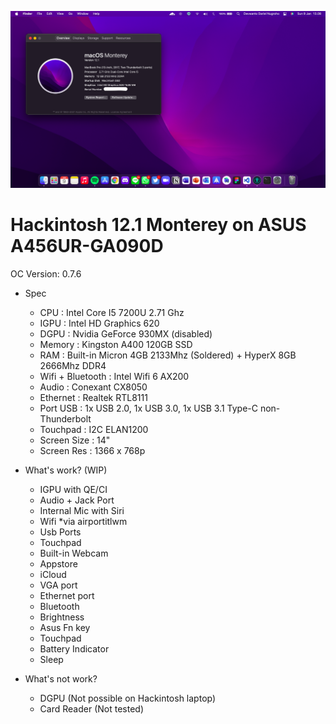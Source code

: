 ![alt text](https://github.com/fortoszone/hekintush-oc/blob/main/ss.png?raw=true)
# Hackintosh 12.1 Monterey on ASUS A456UR-GA090D
OC Version: 0.7.6

* Spec
  - CPU : Intel Core I5 7200U 2.71 Ghz
  - IGPU : Intel HD Graphics 620
  - DGPU : Nvidia GeForce 930MX (disabled)
  - Memory : Kingston A400 120GB SSD
  - RAM : Built-in  Micron 4GB 2133Mhz (Soldered) + HyperX 8GB 2666Mhz DDR4 
  - Wifi + Bluetooth : Intel Wifi 6 AX200
  - Audio : Conexant CX8050
  - Ethernet : Realtek RTL8111
  - Port USB : 1x USB 2.0, 1x USB 3.0, 1x USB 3.1 Type-C non-Thunderbolt
  - Touchpad : I2C ELAN1200
  - Screen Size : 14"
  - Screen Res : 1366 x 768p

* What's work? (WIP)
  - IGPU with QE/CI
  - Audio + Jack Port
  - Internal Mic with Siri
  - Wifi *via airportitlwm
  - Usb Ports
  - Touchpad
  - Built-in Webcam
  - Appstore
  - iCloud
  - VGA port
  - Ethernet port
  - Bluetooth 
  - Brightness
  - Asus Fn key
  - Touchpad
  - Battery Indicator
  - Sleep

* What's not work?
  - DGPU (Not possible on Hackintosh laptop)
  - Card Reader (Not tested)